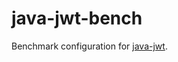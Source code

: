 # java-jwt-bench
Benchmark configuration for [java-jwt].

[java-jwt]:			https://github.com/auth0/java-jwt